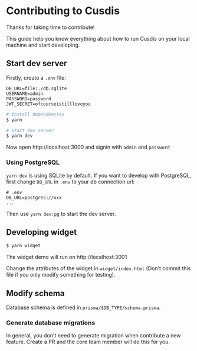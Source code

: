 # Contributing to Cusdis

Thanks for taking time to contribute!

This guide help you know everything about how to run Cusdis on your local machine and start developing.

## Start dev server

Firstly, create a `.env` file:

```shell
DB_URL=file:./db.sqlite
USERNAME=admin
PASSWORD=password
JWT_SECRET=ofcourseistillloveyou
```

```bash
# install dependencies
$ yarn

# start dev server
$ yarn dev
```

Now open http://localhost:3000 and signin with `admin` and `password`

### Using PostgreSQL

`yarn dev` is using SQLite by default. If you want to develop with PostgreSQL, first change `DB_URL` in `.env` to your db connection url:

```shell
# .env
DB_URL=postgres://xxx
...
```

Then use `yarn dev:pg` to start the dev server.

## Developing widget

```bash
$ yarn widget
```

The widget demo will run on http://localhost:3001

Change the attributes of the widget in `widget/index.html` (Don't commit this file if you only modify something for testing).

## Modify schema

Database schema is defined in `prisma/$DB_TYPE/schema.prisma`.

### Generate database migrations

In general, you don't need to generate migration when contribute a new feature. Create a PR and the core team member will do this for you.

